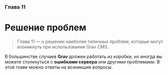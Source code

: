 ### Глава 11

# Решение проблем

> Глава 11 — о решении наиболее типичных проблем, которые могут возникнуть при использовании Grav CMS.

В большинстве случаев **Grav** должен работать из коробки, но иногда вы можете столкнуться с **ошибками сервера** или другими проблемами. В этой главе можно ответы на возникшие вопросы.
